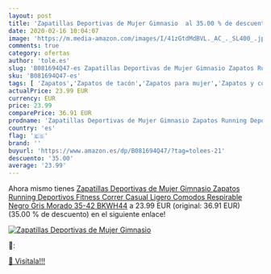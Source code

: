 ```yaml
---
layout: post
title: 'Zapatillas Deportivas de Mujer Gimnasio  al 35.00 % de descuento'
date: 2020-02-16 10:04:07
image: 'https://m.media-amazon.com/images/I/41zGtdMdBVL._AC_._SL400_.jpg'
comments: true
category: ofertas
author: 'tole.es'
slug: 'B081694Q47-es Zapatillas Deportivas de Mujer Gimnasio Zapatos Running...'
sku: 'B081694Q47-es'
tags: [ 'Zapatos','Zapatos de tacón','Zapatos para mujer','Zapatos y complementos','zapatos', ]
actualPrice: 23.99 EUR
currency: EUR
price: 23.99
comparePrice: 36.91 EUR
prodname: 'Zapatillas Deportivas de Mujer Gimnasio Zapatos Running Deportivos Fitness Correr Casual Ligero Comodos Respirable Negro Gris Morado 35-42 BKWH44'
country: 'es'
flag: '🇪🇸'
brand: ''
buyurl: 'https://www.amazon.es/dp/B081694Q47/?tag=tolees-21'
descuento: '35.00'
average: '23.99'
---
```


Ahora mismo tienes [Zapatillas Deportivas de Mujer Gimnasio Zapatos Running Deportivos Fitness Correr Casual Ligero Comodos Respirable Negro Gris Morado 35-42 BKWH44](https://www.amazon.es/dp/B081694Q47/?tag=tolees-21) a 23.99 EUR (original: 36.91 EUR) (35.00 %  de descuento) en el siguiente enlace!

[![Zapatillas Deportivas de Mujer Gimnasio ](https://m.media-amazon.com/images/I/41zGtdMdBVL._AC_._SL400_.jpg)](https://www.amazon.es/dp/B081694Q47/?tag=tolees-21)

🔎:


[🛒 Visítala!!!](https://www.amazon.es/dp/B081694Q47/?tag=tolees-21)
